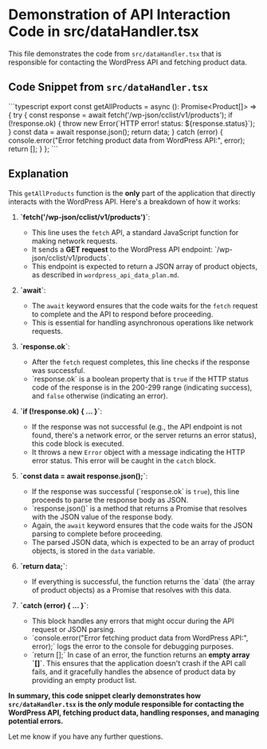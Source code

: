 # Demonstration of API Interaction Code in src/dataHandler.tsx

This file demonstrates the code from `src/dataHandler.tsx` that is responsible for contacting the WordPress API and fetching product data.

## Code Snippet from `src/dataHandler.tsx`

\`\`\`typescript
export const getAllProducts = async (): Promise<Product[]> => {
  try {
    const response = await fetch('/wp-json/cclist/v1/products');
    if (!response.ok) {
      throw new Error(\`HTTP error! status: ${response.status}\`);
    }
    const data = await response.json();
    return data;
  } catch (error) {
    console.error("Error fetching product data from WordPress API:", error);
    return [];
  }
};
\`\`\`

## Explanation

This `getAllProducts` function is the **only** part of the application that directly interacts with the WordPress API. Here's a breakdown of how it works:

1.  **\`fetch('/wp-json/cclist/v1/products')\`**:
    -   This line uses the `fetch` API, a standard JavaScript function for making network requests.
    -   It sends a **GET request** to the WordPress API endpoint: \`/wp-json/cclist/v1/products\`.
    -   This endpoint is expected to return a JSON array of product objects, as described in `wordpress_api_data_plan.md`.

2.  **\`await\`**:
    -   The `await` keyword ensures that the code waits for the `fetch` request to complete and the API to respond before proceeding.
    -   This is essential for handling asynchronous operations like network requests.

3.  **\`response.ok\`**:
    -   After the `fetch` request completes, this line checks if the response was successful.
    -   \`response.ok\` is a boolean property that is `true` if the HTTP status code of the response is in the 200-299 range (indicating success), and `false` otherwise (indicating an error).

4.  **\`if (!response.ok) { ... }\`**:
    -   If the response was not successful (e.g., the API endpoint is not found, there's a network error, or the server returns an error status), this code block is executed.
    -   It throws a new `Error` object with a message indicating the HTTP error status. This error will be caught in the `catch` block.

5.  **\`const data = await response.json();\`**:
    -   If the response was successful (\`response.ok\` is `true`), this line proceeds to parse the response body as JSON.
    -   \`response.json()\` is a method that returns a Promise that resolves with the JSON value of the response body.
    -   Again, the `await` keyword ensures that the code waits for the JSON parsing to complete before proceeding.
    -   The parsed JSON data, which is expected to be an array of product objects, is stored in the `data` variable.

6.  **\`return data;\`**:
    -   If everything is successful, the function returns the \`data\` (the array of product objects) as a Promise that resolves with this data.

7.  **\`catch (error) { ... }\`**:
    -   This block handles any errors that might occur during the API request or JSON parsing.
    -   \`console.error("Error fetching product data from WordPress API:", error);\` logs the error to the console for debugging purposes.
    -   \`return [];\` In case of an error, the function returns an **empty array \`[]\`**. This ensures that the application doesn't crash if the API call fails, and it gracefully handles the absence of product data by providing an empty product list.

**In summary, this code snippet clearly demonstrates how `src/dataHandler.tsx` is the *only* module responsible for contacting the WordPress API, fetching product data, handling responses, and managing potential errors.**

Let me know if you have any further questions.